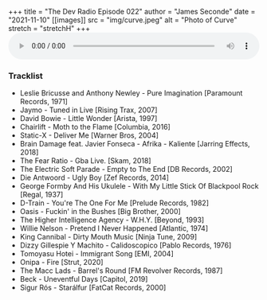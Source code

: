 +++
title = "The Dev Radio Episode 022"
author = "James Seconde"
date = "2021-11-10"
[[images]]
  src = "img/curve.jpeg"
  alt = "Photo of Curve"
  stretch = "stretchH"
+++
<AUDIO
    style="width:100%;"
    controls
    src="https://devtheatre.s3-eu-west-1.amazonaws.com/The+Dev+Radio+022.mp3">
    https://devtheatre.s3-eu-west-1.amazonaws.com/The+Dev+Radio+022.mp3
</AUDIO>

### Tracklist

* Leslie Bricusse and Anthony Newley - Pure Imagination [Paramount Records, 1971]
* Jaymo - Tuned in Live [Rising Trax, 2007]
* David Bowie - Little Wonder [Arista, 1997]
* Chairlift - Moth to the Flame [Columbia, 2016]
* Static-X - Deliver Me [Warner Bros, 2004]
* Brain Damage feat. Javier Fonseca - Afrika - Kaliente [Jarring Effects, 2018]
* The Fear Ratio - Gba Live. [Skam, 2018]
* The Electric Soft Parade - Empty to The End [DB Records, 2002]
* Die Antwoord - Ugly Boy [Zef Records, 2014]
* George Formby And His Ukulele - With My Little Stick Of Blackpool Rock [Regal, 1937]
* D-Train - You're The One For Me [Prelude Records, 1982]
* Oasis - Fuckin' in the Bushes [Big Brother, 2000]
* The Higher Intelligence Agency - W.H.Y. [Beyond, 1993]
* Willie Nelson - Pretend I Never Happened [Atlantic, 1974]
* King Cannibal - Dirty Mouth Music [Ninja Tune, 2009]
* Dizzy Gillespie Y Machito - Calidoscopico [Pablo Records, 1976]
* Tomoyasu Hotei - Immigrant Song [EMI, 2004]
* Onipa - Fire [Strut, 2020]
* The Macc Lads - Barrel's Round [FM Revolver Records, 1987]
* Beck - Uneventful Days [Capitol, 2019]
* Sigur Rós - Starálfur [FatCat Records, 2000]